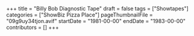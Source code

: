 +++
title = "Billy Bob Diagnostic Tape"
draft = false
tags = ["Showtapes"]
categories = ["ShowBiz Pizza Place"]
pageThumbnailFile = "09g9uy34tjon.avif"
startDate = "1981-00-00"
endDate = "1983-00-00"
contributors = []
+++
